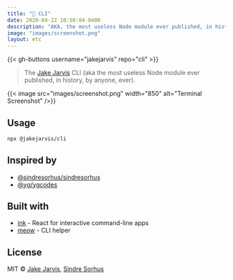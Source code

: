 ```yaml
---
title: "🤖 CLI"
date: 2020-04-22 10:50:04-0400
description: "AKA, the most useless Node module ever published, in history, by anyone, ever."
image: "images/screenshot.png"
layout: etc
---
```


{{< gh-buttons username="jakejarvis" repo="cli" >}}

> The [Jake Jarvis](https://jarv.is/) CLI (aka the most useless Node module ever published, in history, by anyone, ever).

{{< image src="images/screenshot.png" width="850" alt="Terminal Screenshot" />}}

## Usage

```sh {linenos=false}
npx @jakejarvis/cli
```

## Inspired by

- [@sindresorhus/sindresorhus](https://github.com/sindresorhus/sindresorhus)
- [@yg/ygcodes](https://github.com/yg/ygcodes)

## Built with

- [ink](https://github.com/vadimdemedes/ink) - React for interactive command-line apps
- [meow](https://github.com/sindresorhus/meow) - CLI helper

## License

MIT © [Jake Jarvis](https://jarv.is/), [Sindre Sorhus](https://sindresorhus.com)
